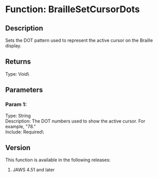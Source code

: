# Function: BrailleSetCursorDots

## Description

Sets the DOT pattern used to represent the active cursor on the Braille
display.

## Returns

Type: Void\

## Parameters

### Param 1:

Type: String\
Description: The DOT numbers used to show the active cursor. For
example, \"78.\"\
Include: Required\

## Version

This function is available in the following releases:

1.  JAWS 4.51 and later
